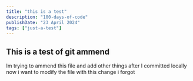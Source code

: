 ```yaml
---
title: "this is a test"
description: "100-days-of-code"
publishDate: "23 April 2024"
tags: ["just-a-test"]
---
```


## This is a test of git ammend
Im trying to ammend this file and add other things after I committed locally
now i want to modify the file with this change i forgot
